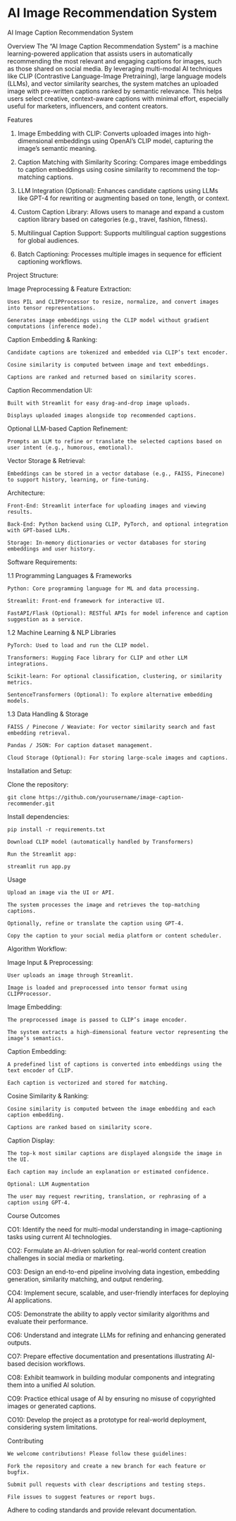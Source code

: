 ﻿# AI Image Recommendation System
AI Image Caption Recommendation System

Overview
The “AI Image Caption Recommendation System” is a machine learning-powered application that assists users in automatically recommending the most relevant and engaging captions for images, such as those shared on social media. By leveraging multi-modal AI techniques like CLIP (Contrastive Language-Image Pretraining), large language models (LLMs), and vector similarity searches, the system matches an uploaded image with pre-written captions ranked by semantic relevance. This helps users select creative, context-aware captions with minimal effort, especially useful for marketers, influencers, and content creators.

Features

1. Image Embedding with CLIP: Converts uploaded images into high-dimensional embeddings using OpenAI’s CLIP model, capturing the image’s semantic meaning.

2. Caption Matching with Similarity Scoring: Compares image embeddings to caption embeddings using cosine similarity to recommend the top-matching captions.

3. LLM Integration (Optional): Enhances candidate captions using LLMs like GPT-4 for rewriting or augmenting based on tone, length, or context.

4. Custom Caption Library: Allows users to manage and expand a custom caption library based on categories (e.g., travel, fashion, fitness).

5. Multilingual Caption Support: Supports multilingual caption suggestions for global audiences.

6. Batch Captioning: Processes multiple images in sequence for efficient captioning workflows.

Project Structure:

Image Preprocessing & Feature Extraction:

	Uses PIL and CLIPProcessor to resize, normalize, and convert images into tensor representations.

	Generates image embeddings using the CLIP model without gradient computations (inference mode).

Caption Embedding & Ranking:

	Candidate captions are tokenized and embedded via CLIP’s text encoder.

	Cosine similarity is computed between image and text embeddings.

	Captions are ranked and returned based on similarity scores.

Caption Recommendation UI:

	Built with Streamlit for easy drag-and-drop image uploads.

	Displays uploaded images alongside top recommended captions.

Optional LLM-based Caption Refinement:

	Prompts an LLM to refine or translate the selected captions based on user intent (e.g., humorous, emotional).

Vector Storage & Retrieval:

	Embeddings can be stored in a vector database (e.g., FAISS, Pinecone) to support history, learning, or fine-tuning.

Architecture:

	Front-End: Streamlit interface for uploading images and viewing results.

	Back-End: Python backend using CLIP, PyTorch, and optional integration with GPT-based LLMs.

	Storage: In-memory dictionaries or vector databases for storing embeddings and user history.

Software Requirements:

1.1 Programming Languages & Frameworks

	Python: Core programming language for ML and data processing.

	Streamlit: Front-end framework for interactive UI.

	FastAPI/Flask (Optional): RESTful APIs for model inference and caption suggestion as a service.

1.2 Machine Learning & NLP Libraries

	PyTorch: Used to load and run the CLIP model.

	Transformers: Hugging Face library for CLIP and other LLM integrations.

	Scikit-learn: For optional classification, clustering, or similarity metrics.

	SentenceTransformers (Optional): To explore alternative embedding models.

1.3 Data Handling & Storage

	FAISS / Pinecone / Weaviate: For vector similarity search and fast embedding retrieval.

	Pandas / JSON: For caption dataset management.

	Cloud Storage (Optional): For storing large-scale images and captions.

Installation and Setup:

Clone the repository:

	git clone https://github.com/yourusername/image-caption-recommender.git

Install dependencies:

	pip install -r requirements.txt

	Download CLIP model (automatically handled by Transformers)

	Run the Streamlit app:

	streamlit run app.py

Usage

	Upload an image via the UI or API.

	The system processes the image and retrieves the top-matching captions.

	Optionally, refine or translate the caption using GPT-4.

	Copy the caption to your social media platform or content scheduler.

Algorithm Workflow:

Image Input & Preprocessing:

	User uploads an image through Streamlit.

	Image is loaded and preprocessed into tensor format using CLIPProcessor.

Image Embedding:

	The preprocessed image is passed to CLIP’s image encoder.

	The system extracts a high-dimensional feature vector representing the image’s semantics.

Caption Embedding:

	A predefined list of captions is converted into embeddings using the text encoder of CLIP.

	Each caption is vectorized and stored for matching.

Cosine Similarity & Ranking:

	Cosine similarity is computed between the image embedding and each caption embedding.

	Captions are ranked based on similarity score.

Caption Display:

	The top-k most similar captions are displayed alongside the image in the UI.

	Each caption may include an explanation or estimated confidence.

	Optional: LLM Augmentation

	The user may request rewriting, translation, or rephrasing of a caption using GPT-4.

Course Outcomes

CO1: Identify the need for multi-modal understanding in image-captioning tasks using current AI technologies.

CO2: Formulate an AI-driven solution for real-world content creation challenges in social media or marketing.

CO3: Design an end-to-end pipeline involving data ingestion, embedding generation, similarity matching, and output rendering.

CO4: Implement secure, scalable, and user-friendly interfaces for deploying AI applications.

CO5: Demonstrate the ability to apply vector similarity algorithms and evaluate their performance.

CO6: Understand and integrate LLMs for refining and enhancing generated outputs.

CO7: Prepare effective documentation and presentations illustrating AI-based decision workflows.

CO8: Exhibit teamwork in building modular components and integrating them into a unified AI solution.

CO9: Practice ethical usage of AI by ensuring no misuse of copyrighted images or generated captions.

CO10: Develop the project as a prototype for real-world deployment, considering system limitations.

Contributing

	We welcome contributions! Please follow these guidelines:

	Fork the repository and create a new branch for each feature or bugfix.

	Submit pull requests with clear descriptions and testing steps.

	File issues to suggest features or report bugs.

Adhere to coding standards and provide relevant documentation.
